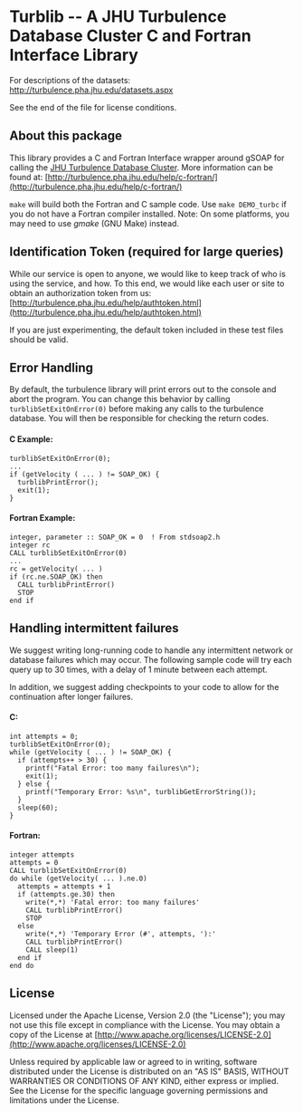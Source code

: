 # Turblib -- A JHU Turbulence Database Cluster C and Fortran Interface Library

For descriptions of the datasets:
http://turbulence.pha.jhu.edu/datasets.aspx

See the end of the file for license conditions.

## About this package

This library provides a C and Fortran Interface wrapper around gSOAP for calling the [JHU Turbulence Database Cluster](http://turbulence.pha.jhu.edu/).
More information can be found at: [http://turbulence.pha.jhu.edu/help/c-fortran/](http://turbulence.pha.jhu.edu/help/c-fortran/)

`make` will build both the Fortran and C sample code. Use `make DEMO_turbc` if you do not have a Fortran compiler installed.  Note: On some platforms, you may need to use *gmake* (GNU Make) instead.

## Identification Token (required for large queries)
While our service is open to anyone, we would like to keep track of who is using the service, and how. To this end, we would like each user or site to obtain an authorization token from us: [http://turbulence.pha.jhu.edu/help/authtoken.html](http://turbulence.pha.jhu.edu/help/authtoken.html)

If you are just experimenting, the default token included in these test files should be valid.

## Error Handling

By default, the turbulence library will print errors out to the console and abort the program. You can change this behavior by calling `turblibSetExitOnError(0)` before making any calls to the turbulence database. You will then be responsible for checking the return codes.

#### C Example:
```
turblibSetExitOnError(0);
...
if (getVelocity ( ... ) != SOAP_OK) {
  turblibPrintError();
  exit(1);
}
```

#### Fortran Example:
```
integer, parameter :: SOAP_OK = 0  ! From stdsoap2.h
integer rc
CALL turblibSetExitOnError(0)
...
rc = getVelocity( ... )
if (rc.ne.SOAP_OK) then
  CALL turblibPrintError()
  STOP
end if
```

## Handling intermittent failures

We suggest writing long-running code to handle any intermittent network or database failures which may occur.  The following sample code will try each query up to 30 times, with a delay of 1 minute between each attempt.

In addition, we suggest adding checkpoints to your code to allow for the continuation after longer failures.

#### C:
```
int attempts = 0;
turblibSetExitOnError(0);
while (getVelocity ( ... ) != SOAP_OK) {
  if (attempts++ > 30) {
    printf("Fatal Error: too many failures\n");
    exit(1);
  } else {
    printf("Temporary Error: %s\n", turblibGetErrorString());
  }
  sleep(60);
}
```

#### Fortran:
```
integer attempts
attempts = 0
CALL turblibSetExitOnError(0)
do while (getVelocity( ... ).ne.0)
  attempts = attempts + 1
  if (attempts.ge.30) then
    write(*,*) 'Fatal error: too many failures'
    CALL turblibPrintError()
    STOP
  else
    write(*,*) 'Temporary Error (#', attempts, '):'
    CALL turblibPrintError()
    CALL sleep(1)
  end if
end do
```

## License
Licensed under the Apache License, Version 2.0 (the "License"); you may not use this file except in compliance with the License. You may obtain a copy of the License at [http://www.apache.org/licenses/LICENSE-2.0](http://www.apache.org/licenses/LICENSE-2.0)

Unless required by applicable law or agreed to in writing, software distributed under the License is distributed on an "AS IS" BASIS, WITHOUT WARRANTIES OR CONDITIONS OF ANY KIND, either express or implied. See the License for the specific language governing permissions and limitations under the License.